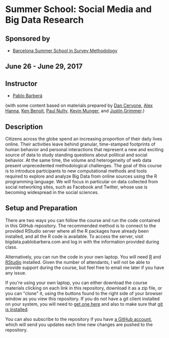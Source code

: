 # Summer School: Social Media and Big Data Research

## Sponsored by 
* [Barcelona Summer School in Survey Methodology](https://eventum.upf.edu/event_detail/7273/detail/barcelona-summer-school-in-survey-methodology-2017.html)

## June 26 - June 29, 2017
 
## Instructor

* [Pablo Barber&aacute;](http://pablobarbera.com/)

(with some content based on materials prepared by [Dan Cervone](http://dcervone.com/), [Alex Hanna](http://alex-hanna.com), [Ken Benoit](http://www.kenbenoit.net/), [Paul Nulty](https://github.com/pnulty), [Kevin Munger](https://github.com/kmunger), and [Justin Grimmer](http://www.justingrimmer.org/).)

## Description

Citizens across the globe spend an increasing proportion of their daily lives online. Their activities leave behind granular, time-stamped footprints of human behavior and personal interactions that represent a new and exciting source of data to study standing questions about political and social behavior. At the same time, the volume and heterogeneity of web data present unprecedented methodological challenges. The goal of this course is to introduce participants to new computational methods and tools required to explore and analyze Big Data from online sources using the R programming language. We will focus in particular on data collected from social networking sites, such as Facebook and Twitter, whose use is becoming widespread in the social sciences.

## Setup and Preparation

There are two ways you can follow the course and run the code contained in this GitHub repository. The recommended method is to connect to the provided RStudio server where all the R packages have already been installed, and all the R code is available. To access the server, visit bigdata.pablobarbera.com and log in with the information provided during class.

Alternatively, you can run the code in your own laptop. You will need [R](https://cran.r-project.org/) and [RStudio](https://www.rstudio.com/) installed. Given the number of attendants, I will not be able to provide support during the course, but feel free to email me later if you have any issue.

If you're using your own laptop, you can either download the course materials clicking on each link in this repository, download it as a zip file, or you can "clone" it, using the buttons found to the right side of your browser window as you view this repository.  If you do not have a git client installed on your system, you will need to [get one here](https://git-scm.com/download/gui) and also to make sure that [git is installed](https://git-scm.com/downloads). 

You can also subscribe to the repository if you have [a GitHub account](https://github.com), which will send you updates each time new changes are pushed to the repository.


